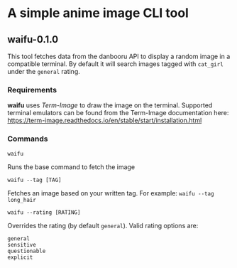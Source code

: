 # A simple anime image CLI tool

## waifu-0.1.0
This tool fetches data from the danbooru API to display a random image in a compatible terminal. By default it will search images tagged with `cat_girl` under the `general` rating.

### Requirements
**waifu** uses *Term-Image* to draw the image on the terminal. Supported terminal emulators can be found from the Term-Image documentation here: https://term-image.readthedocs.io/en/stable/start/installation.html

### Commands
```
waifu
````
Runs the base command to fetch the image
```
waifu --tag [TAG]
```
Fetches an image based on your written tag. For example: `waifu --tag long_hair`
```
waifu --rating [RATING]
```
Overrides the rating (by default `general`). Valid rating options are:
```
general
sensitive
questionable
explicit
```
